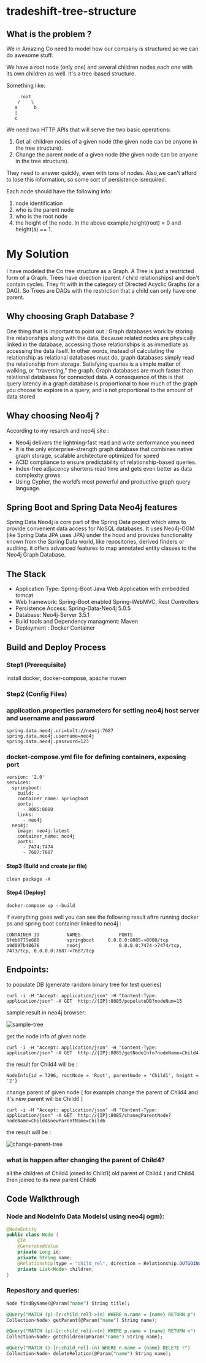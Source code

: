 # tradeshift-tree-structure

## What is the problem ?

We in Amazing Co need to model how our company is structured so we can do awesome stuff.

We have a root node (only one) and several children nodes,each one with its own children as well. It's a tree-based structure. 

Something like:

         root
        /    \
       a      b
       |
       c

We need two HTTP APIs that will serve the two basic operations:

1) Get all children nodes of a given node (the given node can be anyone in the tree structure).
2) Change the parent node of a given node (the given node can be anyone in the tree structure).
 
They need to answer quickly, even with tons of nodes. Also,we can't afford to lose this information, so some sort of persistence isrequired.

Each node should have the following info:

1) node identification
2) who is the parent node
3) who is the root node
4) the height of the node. In the above example,height(root) = 0 and height(a) == 1.

# My Solution

I have modeled the Co tree structure as a Graph. A Tree is just a restricted form of a Graph.
Trees have direction (parent / child relationships) and don't contain cycles. They fit with in the category of Directed Acyclic Graphs (or a DAG).
So Trees are DAGs with the restriction that a child can only have one parent.

## Why choosing Graph Database ?

One thing that is important to point out :
Graph databases work by storing the relationships along with the data.
Because related nodes are physically linked in the database, accessing those relationships is as immediate as accessing the data itself.
In other words, instead of calculating the relationship as relational databases must do, graph databases simply read the relationship from storage. Satisfying queries is a simple matter of walking, or “traversing,” the graph. 
Graph databases are much faster than relational databases for connected data. A consequence of this is that query latency in a graph database is proportional to how much of the graph you choose to explore in a query, and is not proportional to the amount of data stored

## Whay choosing Neo4j ?

According to my resarch and neo4j site :

*  Neo4j delivers the lightning-fast read and write performance you need
*  It is the only enterprise-strength graph database that combines native graph storage, scalable architecture optimized for speed
*  ACID compliance to ensure predictability of relationship-based queries.
*  Index-free adjacency shortens read time and gets even better as data complexity grows. 
*  Using Cypher, the world’s most powerful and productive graph query language.

## Spring Boot and Spring Data Neo4j features

Spring Data Neo4j is core part of the Spring Data project which aims to provide convenient data access for NoSQL databases.
It uses Neo4j-OGM (ike Spring Data JPA uses JPA) under the hood and provides functionality known from the Spring Data world, like repositories, derived finders or auditing.
it offers advanced features to map annotated entity classes to the Neo4j Graph Database.

## The Stack

* Application Type: Spring-Boot Java Web Application with embedded tomcat
* Web framework: Spring-Boot enabled Spring-WebMVC, Rest Controllers
* Persistence Access: Spring-Data-Neo4j 5.0.5
* Database: Neo4j-Server 3.5.1
* Build tools and Dependency managment: Maven
* Deployment : Docker Container

## Build and Deploy Process
### Step1 (Prerequisite)
install docker, docker-compose, apache maven
### Step2 (Config Files)
### application.properties parameters for setting neo4j host server and username and password
```
spring.data.neo4j.uri=bolt://neo4j:7687
spring.data.neo4j.username=neo4j
spring.data.neo4j.password=123
```
### docket-compose.yml file for defining containers, exposing port
```
version: '2.0'
services:
  springboot:
    build: .   
    container_name: springboot
    ports:
      - 8085:8080
    links:
      - neo4j
  neo4j:
    image: neo4j:latest
    container_name: neo4j
    ports:
      - 7474:7474
      - 7687:7687
```     
#### Step3 (Build and create jar file)
```
clean package -X
```
#### Step4 (Deploy)
```
docker-compose up --build
```
if everything goes well you can see the following result aftre running docker ps and spring boot container linked to neo4j :
```
CONTAINER ID          NAMES              PORTS                                                      
6fdb6775e688          springboot 	 0.0.0.0:8085->8080/tcp                                     
a9d097b48676          neo4j              0.0.0.0:7474->7474/tcp, 7473/tcp, 0.0.0.0:7687->7687/tcp   

```
## Endpoints:
to populate DB (generate random binary tree for test queries)
```
curl -i -H "Accept: application/json" -H "Content-Type: application/json" -X GET  http://{IP}:8085/populateDB?nodeNum=15
```
sample result in neo4j browser:

![sample-tree](https://user-images.githubusercontent.com/28094065/50605946-387e3c80-0ed9-11e9-88b7-54151b49adcd.png)


get the node info of given node
```
curl -i -H "Accept: application/json" -H "Content-Type: application/json" -X GET  http://{IP}:8085/getNodeInfo?nodeName=Child4
```
the result for Child4 will be :
```
NodeInfo{id = 7296, rootNode = 'Root', parentNode = 'Child1', height = '2'}
```
change parent of given node ( for example change the parent of Child4 and it's new parent will be Child6 )
```
curl -i -H "Accept: application/json" -H "Content-Type: application/json" -X GET  http://{IP}:8085/chanegParentNode?nodeName=Child4&newParentName=Child6
```

the result will be :

![change-parent-tree](https://user-images.githubusercontent.com/28094065/50606610-99a70f80-0edb-11e9-828b-af59357b536a.png)


### what is happen after changing the parent of Child4?
all the children of Child4 joined to Child1( old parent of Child4 ) and Child4 then joined to its new parent Child6


## Code Walkthrough

### Node and NodeInfo Data Models( using neo4j ogm):
```java
@NodeEntity
public class Node {	
	@Id
	@GeneratedValue
	private Long id;
	private String name;
	@Relationship(type = "child_rel", direction = Relationship.OUTGOING)
	private List<Node> children;
}
```

### Repository and queries:
```SQL
Node findByName(@Param("name") String title);

@Query("MATCH (p)-[r:child_rel]->(n) WHERE n.name = {name} RETURN p")
Collection<Node> getParent(@Param("name") String name);

@Query("MATCH (p)-[r:child_rel]->(n) WHERE p.name = {name} RETURN n")
Collection<Node> getChildren(@Param("name") String name);

@Query("MATCH ()-[r:child_rel]-(n) WHERE n.name = {name} DELETE r")
Collection<Node> deleteRelation(@Param("name") String name);
```
